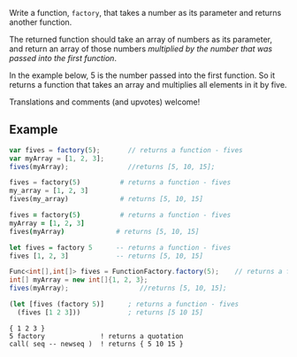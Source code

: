 Write a function, `factory`, that takes a number as its parameter and returns another function.

The returned function should take an array of numbers as its parameter, and return an array of those numbers *multiplied by the number that was passed into the first function*.

In the example below, 5 is the number passed into the first function. So it returns a function that takes an array and multiplies all elements in it by five.

Translations and comments (and upvotes) welcome!

## Example
```javascript
var fives = factory(5);       // returns a function - fives
var myArray = [1, 2, 3];
fives(myArray);               //returns [5, 10, 15];
```
```python
fives = factory(5)          # returns a function - fives
my_array = [1, 2, 3]
fives(my_array)             # returns [5, 10, 15]
```
```coffeescript
fives = factory(5)          # returns a function - fives
myArray = [1, 2, 3]
fives(myArray)             # returns [5, 10, 15]
```
```haskell
let fives = factory 5      -- returns a function - fives
fives [1, 2, 3]            -- returns [5, 10, 15]
```
```csharp
Func<int[],int[]> fives = FunctionFactory.factory(5);    // returns a function - fives
int[] myArray = new int[]{1, 2, 3};
fives(myArray);                  //returns [5, 10, 15];
```
```clojure
(let [fives (factory 5)]      ; returns a function - fives
  (fives [1 2 3]))            ; returns [5 10 15]
```
```factor
{ 1 2 3 }
5 factory              ! returns a quotation
call( seq -- newseq )  ! returns { 5 10 15 }
```